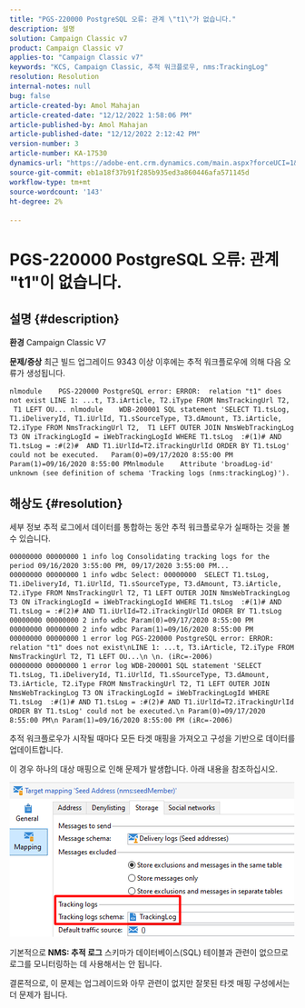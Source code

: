 ```yaml
---
title: "PGS-220000 PostgreSQL 오류: 관계 \"t1\"가 없습니다."
description: 설명
solution: Campaign Classic v7
product: Campaign Classic v7
applies-to: "Campaign Classic v7"
keywords: "KCS, Campaign Classic, 추적 워크플로우, nms:TrackingLog"
resolution: Resolution
internal-notes: null
bug: false
article-created-by: Amol Mahajan
article-created-date: "12/12/2022 1:58:06 PM"
article-published-by: Amol Mahajan
article-published-date: "12/12/2022 2:12:42 PM"
version-number: 3
article-number: KA-17530
dynamics-url: "https://adobe-ent.crm.dynamics.com/main.aspx?forceUCI=1&pagetype=entityrecord&etn=knowledgearticle&id=35fe2fff-247a-ed11-81ac-6045bd0063aa"
source-git-commit: eb1a18f37b91f285b935ed3a860446afa571145d
workflow-type: tm+mt
source-wordcount: '143'
ht-degree: 2%

---
```


# PGS-220000 PostgreSQL 오류: 관계 &quot;t1&quot;이 없습니다.

## 설명 {#description}

<b>환경</b>
Campaign Classic V7


<b>문제/증상</b>
최근 빌드 업그레이드 9343 이상 이후에는 추적 워크플로우에 의해 다음 오류가 생성됩니다.




```
nlmodule    PGS-220000 PostgreSQL error: ERROR:  relation "t1" does not exist LINE 1: ...t, T3.iArticle, T2.iType FROM NmsTrackingUrl T2,  T1 LEFT OU... nlmodule    WDB-200001 SQL statement 'SELECT T1.tsLog, T1.iDeliveryId, T1.iUrlId, T1.sSourceType, T3.dAmount, T3.iArticle, T2.iType FROM NmsTrackingUrl T2,  T1 LEFT OUTER JOIN NmsWebTrackingLog T3 ON iTrackingLogId = iWebTrackingLogId WHERE T1.tsLog  :#(1)# AND T1.tsLog = :#(2)#  AND T1.iUrlId=T2.iTrackingUrlId ORDER BY T1.tsLog' could not be executed.   Param(0)=09/17/2020 8:55:00 PM   Param(1)=09/16/2020 8:55:00 PMnlmodule    Attribute 'broadLog-id' unknown (see definition of schema 'Tracking logs (nms:trackingLog)').
```





## 해상도 {#resolution}


세부 정보 추적 로그에서 데이터를 통합하는 동안 추적 워크플로우가 실패하는 것을 볼 수 있습니다.




```
00000000 00000000 1 info log Consolidating tracking logs for the period 09/16/2020 3:55:00 PM, 09/17/2020 3:55:00 PM...
00000000 00000000 1 info wdbc Select: 00000000  SELECT T1.tsLog, T1.iDeliveryId, T1.iUrlId, T1.sSourceType, T3.dAmount, T3.iArticle, T2.iType FROM NmsTrackingUrl T2, T1 LEFT OUTER JOIN NmsWebTrackingLog T3 ON iTrackingLogId = iWebTrackingLogId WHERE T1.tsLog  :#(1)# AND T1.tsLog = :#(2)# AND T1.iUrlId=T2.iTrackingUrlId ORDER BY T1.tsLog
00000000 00000000 2 info wdbc Param(0)=09/17/2020 8:55:00 PM
00000000 00000000 2 info wdbc Param(1)=09/16/2020 8:55:00 PM
00000000 00000000 1 error log PGS-220000 PostgreSQL error: ERROR: relation "t1" does not exist\nLINE 1: ...t, T3.iArticle, T2.iType FROM NmsTrackingUrl T2, T1 LEFT OU...\n \n. (iRc=-2006)
00000000 00000000 1 error log WDB-200001 SQL statement 'SELECT T1.tsLog, T1.iDeliveryId, T1.iUrlId, T1.sSourceType, T3.dAmount, T3.iArticle, T2.iType FROM NmsTrackingUrl T2, T1 LEFT OUTER JOIN NmsWebTrackingLog T3 ON iTrackingLogId = iWebTrackingLogId WHERE T1.tsLog  :#(1)# AND T1.tsLog = :#(2)# AND T1.iUrlId=T2.iTrackingUrlId ORDER BY T1.tsLog' could not be executed.\n Param(0)=09/17/2020 8:55:00 PM\n Param(1)=09/16/2020 8:55:00 PM (iRc=-2006)
```




추적 워크플로우가 시작될 때마다 모든 타겟 매핑을 가져오고 구성을 기반으로 데이터를 업데이트합니다.

이 경우 하나의 대상 매핑으로 인해 문제가 발생합니다. 아래 내용을 참조하십시오.

![](assets/a06a8deb-6536-ec11-b6e6-000d3a348885.png)

기본적으로<b> NMS: 추적 로그</b> 스키마가 데이터베이스(SQL) 테이블과 관련이 없으므로 로그를 모니터링하는 데 사용해서는 안 됩니다.

결론적으로, 이 문제는 업그레이드와 아무 관련이 없지만 잘못된 타겟 매핑 구성에서는 더 문제가 됩니다.
